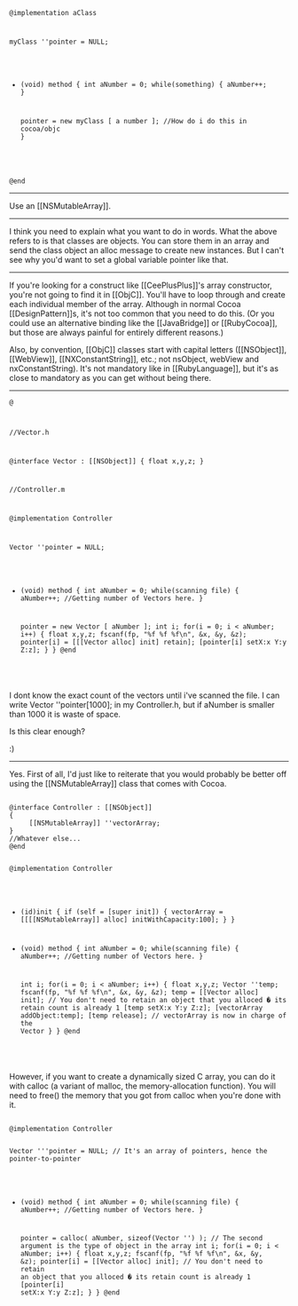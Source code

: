 <code>

@implementation aClass

myClass ''pointer = NULL;

- (void) method
{
     int aNumber = 0;
     while(something)
     {
          aNumber++;
     }

     pointer     = new myClass [ a number ];
     //How do i do this in cocoa/objc
}

@end
</code>

----

Use an [[NSMutableArray]].

----

I think you need to explain what you want to do in words.  What the above refers to is that classes are objects.  You can store them in an array and send the class object an alloc message to create new instances.  But I can't see why you'd want to set a global variable pointer like that.

----

If you're looking for a construct like [[CeePlusPlus]]'s array constructor, you're not going to find it in [[ObjC]]. You'll have to loop through and create each individual member of the array. Although in normal Cocoa [[DesignPattern]]<nowiki/>s, it's not too common that you need to do this. (Or you could use an alternative binding like the [[JavaBridge]] or [[RubyCocoa]], but those are always painful for entirely different reasons.)

Also, by convention, [[ObjC]] classes start with capital letters ([[NSObject]], [[WebView]], [[NXConstantString]], etc.; not nsObject, webView and nxConstantString). It's not mandatory like in [[RubyLanguage]], but it's as close to mandatory as you can get without being there.

----

<code>@

//Vector.h

@interface Vector : [[NSObject]]
{
	float x,y,z;
}

//Controller.m

@implementation Controller

Vector ''pointer = NULL;

- (void) method
{
     int aNumber = 0;
     while(scanning file)
     {
          aNumber++;
          //Getting number of Vectors here.
     }

     pointer  = new Vector [ aNumber ];
     int i;
     for(i = 0; i < aNumber; i++)
     {
	   float x,y,z;
	   fscanf(fp, "%f %f %f\n", &x, &y, &z);
	   pointer[i] = [[[Vector alloc] init] retain];
	   [pointer[i] setX:x Y:y Z:z];
     }
}
@end

</code>

I dont know the exact count of the vectors until i've scanned the file.
I can write Vector ''pointer[1000]; in my Controller.h, but if aNumber is smaller than 1000 it is waste of space.

Is this clear enough?

:)

----

Yes. First of all, I'd just like to reiterate that you would probably be better off using the [[NSMutableArray]] class that comes with Cocoa.

<code>
@interface Controller : [[NSObject]]
{
     [[NSMutableArray]] ''vectorArray;
}
//Whatever else...
@end

@implementation Controller

- (id)init
{
     if (self = [super init])
     {
          vectorArray = [[[[NSMutableArray]] alloc] initWithCapacity:100];
     }
}

- (void) method
{
     int aNumber = 0;
     while(scanning file)
     {
          aNumber++;
          //Getting number of Vectors here.
     }

     int i;
     for(i = 0; i < aNumber; i++)
     {
	   float x,y,z;
	   Vector ''temp;
	   fscanf(fp, "%f %f %f\n", &x, &y, &z);
	   temp = [[Vector alloc] init]; // You don't need to retain an object that you alloced � its retain count is already 1
	   [temp setX:x Y:y Z:z];
	   [vectorArray addObject:temp];
	   [temp release]; // vectorArray is now in charge of the Vector
     }
}
@end
</code>

However, if you want to create a dynamically sized C array, you can do it with calloc (a variant of malloc, the memory-allocation function). You will need to free() the memory that you got from calloc when you're done with it.

<code>
@implementation Controller

Vector '''pointer = NULL; // It's an array of pointers, hence the pointer-to-pointer

- (void) method
{
     int aNumber = 0;
     while(scanning file)
     {
          aNumber++;
          //Getting number of Vectors here.
     }

     pointer  = calloc( aNumber, sizeof(Vector '') ); // The second argument is the type of object in the array
     int i;
     for(i = 0; i < aNumber; i++)
     {
	   float x,y,z;
	   fscanf(fp, "%f %f %f\n", &x, &y, &z);
	   pointer[i] = [[Vector alloc] init]; // You don't need to retain an object that you alloced � its retain count is already 1
	   [pointer[i] setX:x Y:y Z:z];
     }
}
@end
</code>